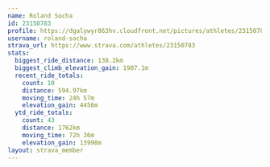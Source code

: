 ```yaml
---
name: Roland Socha
id: 23150783
profile: https://dgalywyr863hv.cloudfront.net/pictures/athletes/23150783/14745672/4/large.jpg
username: roland-socha
strava_url: https://www.strava.com/athletes/23150783
stats:
  biggest_ride_distance: 138.2km
  biggest_climb_elevation_gain: 1987.1m
  recent_ride_totals:
    count: 10
    distance: 594.97km
    moving_time: 24h 57m
    elevation_gain: 4456m
  ytd_ride_totals:
    count: 43
    distance: 1762km
    moving_time: 72h 36m
    elevation_gain: 13998m
layout: strava_member
--- 
```

